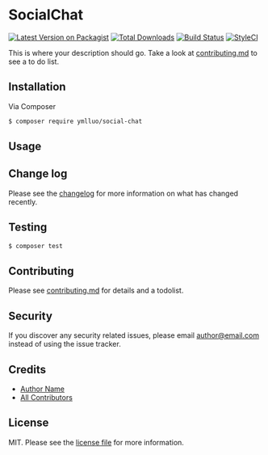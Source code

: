 # SocialChat

[![Latest Version on Packagist][ico-version]][link-packagist]
[![Total Downloads][ico-downloads]][link-downloads]
[![Build Status][ico-travis]][link-travis]
[![StyleCI][ico-styleci]][link-styleci]

This is where your description should go. Take a look at [contributing.md](contributing.md) to see a to do list.

## Installation

Via Composer

``` bash
$ composer require ymlluo/social-chat
```

## Usage

## Change log

Please see the [changelog](changelog.md) for more information on what has changed recently.

## Testing

``` bash
$ composer test
```

## Contributing

Please see [contributing.md](contributing.md) for details and a todolist.

## Security

If you discover any security related issues, please email author@email.com instead of using the issue tracker.

## Credits

- [Author Name][link-author]
- [All Contributors][link-contributors]

## License

MIT. Please see the [license file](license.md) for more information.

[ico-version]: https://img.shields.io/packagist/v/ymlluo/social-chat.svg?style=flat-square
[ico-downloads]: https://img.shields.io/packagist/dt/ymlluo/social-chat.svg?style=flat-square
[ico-travis]: https://img.shields.io/travis/ymlluo/social-chat/master.svg?style=flat-square
[ico-styleci]: https://styleci.io/repos/12345678/shield

[link-packagist]: https://packagist.org/packages/ymlluo/social-chat
[link-downloads]: https://packagist.org/packages/ymlluo/social-chat
[link-travis]: https://travis-ci.org/ymlluo/social-chat
[link-styleci]: https://styleci.io/repos/12345678
[link-author]: https://github.com/ymlluo
[link-contributors]: ../../contributors
